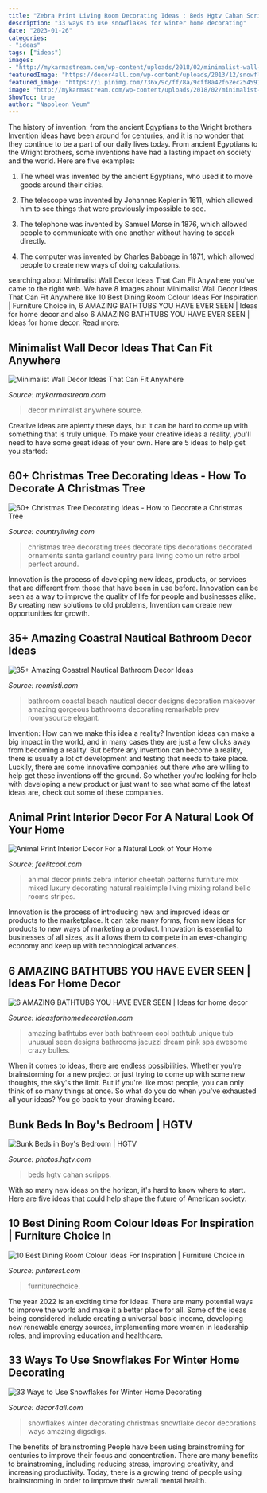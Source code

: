```yaml
---
title: "Zebra Print Living Room Decorating Ideas : Beds Hgtv Cahan Scripps"
description: "33 ways to use snowflakes for winter home decorating"
date: "2023-01-26"
categories:
- "ideas"
tags: ["ideas"]
images:
- "http://mykarmastream.com/wp-content/uploads/2018/02/minimalist-wall-decor-3-.jpg"
featuredImage: "https://decor4all.com/wp-content/uploads/2013/12/snowflakes-holiday-decorations-winter-decorating-ideas-10.jpg"
featured_image: "https://i.pinimg.com/736x/9c/ff/8a/9cff8a42f62ec2545915d1f2396258c3.jpg"
image: "http://mykarmastream.com/wp-content/uploads/2018/02/minimalist-wall-decor-3-.jpg"
ShowToc: true
author: "Napoleon Veum"
---
```



The history of invention: from the ancient Egyptians to the Wright brothers
Invention ideas have been around for centuries, and it is no wonder that they continue to be a part of our daily lives today. From ancient Egyptians to the Wright brothers, some inventions have had a lasting impact on society and the world. Here are five examples:
1) The wheel was invented by the ancient Egyptians, who used it to move goods around their cities.

2) The telescope was invented by Johannes Kepler in 1611, which allowed him to see things that were previously impossible to see.

3) The telephone was invented by Samuel Morse in 1876, which allowed people to communicate with one another without having to speak directly.

4) The computer was invented by Charles Babbage in 1871, which allowed people to create new ways of doing calculations.

	

		
searching about Minimalist Wall Decor Ideas That Can Fit Anywhere you've came to the right web. We have 8 Images about Minimalist Wall Decor Ideas That Can Fit Anywhere like 10 Best Dining Room Colour Ideas For Inspiration | Furniture Choice in, 6 AMAZING BATHTUBS YOU HAVE EVER SEEN | Ideas for home decor and also 6 AMAZING BATHTUBS YOU HAVE EVER SEEN | Ideas for home decor. Read more:
		
    
## Minimalist Wall Decor Ideas That Can Fit Anywhere

<img loading=lazy src="http://mykarmastream.com/wp-content/uploads/2018/02/minimalist-wall-decor-3-.jpg" onerror="this.onerror=null;this.src='https://tse4.mm.bing.net/th?id=OIP.eglKbmlW7TfEPHjPw-6xUwHaE8&amp;pid=15.1';" alt="Minimalist Wall Decor Ideas That Can Fit Anywhere">

_Source: mykarmastream.com_

>decor minimalist anywhere source. 

	

Creative ideas are aplenty these days, but it can be hard to come up with something that is truly unique. To make your creative ideas a reality, you'll need to have some great ideas of your own. Here are 5 ideas to help get you started: 

    
## 60+ Christmas Tree Decorating Ideas - How To Decorate A Christmas Tree

<img loading=lazy src="http://clv.h-cdn.co/assets/15/45/christmas-tree-santa-claus-1215.jpg" onerror="this.onerror=null;this.src='https://tse2.mm.bing.net/th?id=OIP.LAVgkERKtzKd1hGCaK4sqwHaLG&amp;pid=15.1';" alt="60+ Christmas Tree Decorating Ideas - How to Decorate a Christmas Tree">

_Source: countryliving.com_

>christmas tree decorating trees decorate tips decorations decorated ornaments santa garland country para living como un retro arbol perfect around. 

	

Innovation is the process of developing new ideas, products, or services that are different from those that have been in use before. Innovation can be seen as a way to improve the quality of life for people and businesses alike. By creating new solutions to old problems, Invention can create new opportunities for growth.

    
## 35+ Amazing Coastral Nautical Bathroom Decor Ideas

<img loading=lazy src="https://roomisti.com/wp-content/uploads/2018/11/35-Amazing-Coastral-Nautical-Bathroom-Decor-Ideas-13.jpg" onerror="this.onerror=null;this.src='https://tse3.mm.bing.net/th?id=OIP.zcqinCYIbSWxcgnGDMX9CwHaLH&amp;pid=15.1';" alt="35+ Amazing Coastral Nautical Bathroom Decor Ideas">

_Source: roomisti.com_

>bathroom coastal beach nautical decor designs decoration makeover amazing gorgeous bathrooms decorating remarkable prev roomysource elegant. 

	

Invention: How can we make this idea a reality?
Invention ideas can make a big impact in the world, and in many cases they are just a few clicks away from becoming a reality. 
But before any invention can become a reality, there is usually a lot of development and testing that needs to take place. 
Luckily, there are some innovative companies out there who are willing to help get these inventions off the ground. 
 So whether you're looking for help with developing a new product or just want to see what some of the latest ideas are, check out some of these companies.

    
## Animal Print Interior Decor For A Natural Look Of Your Home

<img loading=lazy src="http://feelitcool.com/wp-content/uploads/2016/02/mixed-animal-patterns.jpg" onerror="this.onerror=null;this.src='https://tse1.mm.bing.net/th?id=OIP.b7mxeXSHjiUyc4HunSDNmAAAAA&amp;pid=15.1';" alt="Animal Print Interior Decor For a Natural Look of Your Home">

_Source: feelitcool.com_

>animal decor prints zebra interior cheetah patterns furniture mix mixed luxury decorating natural realsimple living mixing roland bello rooms stripes. 

	

Innovation is the process of introducing new and improved ideas or products to the marketplace. It can take many forms, from new ideas for products to new ways of marketing a product. Innovation is essential to businesses of all sizes, as it allows them to compete in an ever-changing economy and keep up with technological advances.

    
## 6 AMAZING BATHTUBS YOU HAVE EVER SEEN | Ideas For Home Decor

<img loading=lazy src="http://3.bp.blogspot.com/-QJRcLpI9oLc/UNi9G7hLcgI/AAAAAAAADCQ/ngzp6SkWbZw/s1600/amazing+bath.jpg" onerror="this.onerror=null;this.src='https://tse3.mm.bing.net/th?id=OIP.9VYz0l4YMA8Gn8XvfKKSCQAAAA&amp;pid=15.1';" alt="6 AMAZING BATHTUBS YOU HAVE EVER SEEN | Ideas for home decor">

_Source: ideasforhomedecoration.com_

>amazing bathtubs ever bath bathroom cool bathtub unique tub unusual seen designs bathrooms jacuzzi dream pink spa awesome crazy bulles. 

	

When it comes to ideas, there are endless possibilities. Whether you're brainstorming for a new project or just trying to come up with some new thoughts, the sky's the limit. But if you're like most people, you can only think of so many things at once. So what do you do when you've exhausted all your ideas? You go back to your drawing board.

    
## Bunk Beds In Boy&#039;s Bedroom | HGTV

<img loading=lazy src="https://hgtvhome.sndimg.com/content/dam/images/hgtv/fullset/2014/6/9/2/SF-Decorator-Showcase-14-little-boy-blu-bunk-beds_v.jpg.rend.hgtvcom.966.1288.suffix/1405368777578.jpeg" onerror="this.onerror=null;this.src='https://tse2.mm.bing.net/th?id=OIP.YmqUbIyzmKbkBCiyelkewQHaJ4&amp;pid=15.1';" alt="Bunk Beds in Boy&#039;s Bedroom | HGTV">

_Source: photos.hgtv.com_

>beds hgtv cahan scripps. 

	

With so many new ideas on the horizon, it's hard to know where to start. Here are five ideas that could help shape the future of American society: 

    
## 10 Best Dining Room Colour Ideas For Inspiration | Furniture Choice In

<img loading=lazy src="https://i.pinimg.com/736x/9c/ff/8a/9cff8a42f62ec2545915d1f2396258c3.jpg" onerror="this.onerror=null;this.src='https://tse1.mm.bing.net/th?id=OIP.2ren5obzLdXEGirDVXvAIwHaLH&amp;pid=15.1';" alt="10 Best Dining Room Colour Ideas For Inspiration | Furniture Choice in">

_Source: pinterest.com_

>furniturechoice. 

	

The year 2022 is an exciting time for ideas. There are many potential ways to improve the world and make it a better place for all. Some of the ideas being considered include creating a universal basic income, developing new renewable energy sources, implementing more women in leadership roles, and improving education and healthcare.

    
## 33 Ways To Use Snowflakes For Winter Home Decorating

<img loading=lazy src="https://decor4all.com/wp-content/uploads/2013/12/snowflakes-holiday-decorations-winter-decorating-ideas-10.jpg" onerror="this.onerror=null;this.src='https://tse4.mm.bing.net/th?id=OIP._SjAklXW5IbQSztoGTsujAAAAA&amp;pid=15.1';" alt="33 Ways to Use Snowflakes for Winter Home Decorating">

_Source: decor4all.com_

>snowflakes winter decorating christmas snowflake decor decorations ways amazing digsdigs. 

	

The benefits of brainstroming
People have been using brainstroming for centuries to improve their focus and concentration. There are many benefits to brainstroming, including reducing stress, improving creativity, and increasing productivity. Today, there is a growing trend of people using brainstroming in order to improve their overall mental health.

